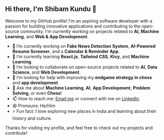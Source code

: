 ## Hi there, I'm Shibam Kundu 👋

Welcome to my GitHub profile! I'm an aspiring software developer with a passion for building innovative applications and contributing to the open-source community. I'm currently working on projects related to **AI, Machine Learning**, and **Web & App Development**.

<!--
**Hacker0P/Hacker0P** is a ✨ _special_ ✨ repository because its `README.md` (this file) appears on your GitHub profile.

Here are some ideas to get you started:
-->

- 🔭 I’m currently working on **Fake News Detection System**, **AI-Powered Resume Screener**, and a **Calendar & Reminder App**.
- 🌱 I’m currently learning **React.js**, **Tailwind CSS**, **Kivy**, and **Machine Learning**.
- 👯 I’m looking to collaborate on open-source projects related to **AI**, **Data Science**, and **Web Development**.
- 🤔 I’m looking for help with improving my **endgame strategy in chess** and **app development**.
- 💬 Ask me about **Machine Learning**, **AI**, **App Development**, **Problem Solving**, or even **Chess**!
- 📫 How to reach me: [Email me](mailto:your-email@example.com) or connect with me on [LinkedIn](https://www.linkedin.com/in/your-linkedin-profile).
- 😄 Pronouns: He/Him
- ⚡ Fun fact: I love exploring new places in India and learning about their history and culture.

Thanks for visiting my profile, and feel free to check out my projects and contribute!
